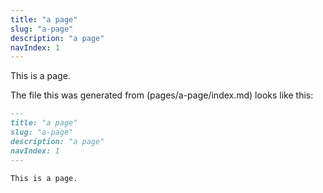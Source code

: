 ```yaml
---
title: "a page"
slug: "a-page"
description: "a page"
navIndex: 1
---
```


This is a page.

The file this was generated from (pages/a-page/index.md) looks like this:

```md
---
title: "a page"
slug: "a-page"
description: "a page"
navIndex: 1
---

This is a page.

```
